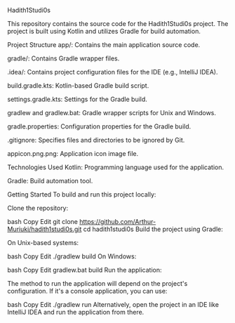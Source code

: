 Hadith1Studi0s


This repository contains the source code for the Hadith1Studi0s project. The project is built using Kotlin and utilizes Gradle for build automation.

Project Structure
app/: Contains the main application source code.

gradle/: Contains Gradle wrapper files.

.idea/: Contains project configuration files for the IDE (e.g., IntelliJ IDEA).

build.gradle.kts: Kotlin-based Gradle build script.

settings.gradle.kts: Settings for the Gradle build.

gradlew and gradlew.bat: Gradle wrapper scripts for Unix and Windows.

gradle.properties: Configuration properties for the Gradle build.

.gitignore: Specifies files and directories to be ignored by Git.

appicon.png.png: Application icon image file.

Technologies Used
Kotlin: Programming language used for the application.

Gradle: Build automation tool.

Getting Started
To build and run this project locally:

Clone the repository:

bash
Copy
Edit
git clone https://github.com/Arthur-Muriuki/hadith1studi0s.git
cd hadith1studi0s
Build the project using Gradle:

On Unix-based systems:

bash
Copy
Edit
./gradlew build
On Windows:

bash
Copy
Edit
gradlew.bat build
Run the application:

The method to run the application will depend on the project's configuration. If it's a console application, you can use:

bash
Copy
Edit
./gradlew run
Alternatively, open the project in an IDE like IntelliJ IDEA and run the application from there.
